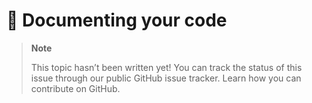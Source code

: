 # 🔧 Documenting your code

> **Note**
> 
> This topic hasn’t been written yet! You can track the status of this issue through our public GitHub issue tracker. Learn how you can contribute on GitHub.
